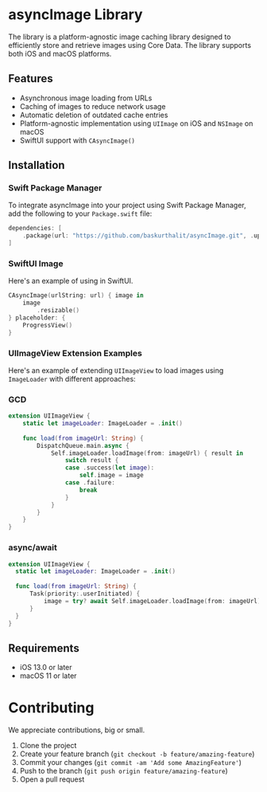 # asyncImage Library

The library is a platform-agnostic image caching library designed to efficiently store and retrieve images using Core Data. The library supports both iOS and macOS platforms.

## Features

- Asynchronous image loading from URLs
- Caching of images to reduce network usage
- Automatic deletion of outdated cache entries
- Platform-agnostic implementation using `UIImage` on iOS and `NSImage` on macOS
- SwiftUI support with `CAsyncImage()`

## Installation

### Swift Package Manager

To integrate asyncImage into your project using Swift Package Manager, add the following to your `Package.swift` file:

```swift
dependencies: [
    .package(url: "https://github.com/baskurthalit/asyncImage.git", .upToNextMajor(from: "1.0.0"))
]
```
### SwiftUI Image 
Here's an example of using in SwiftUI.
  ```swift
  CAsyncImage(urlString: url) { image in
      image
          .resizable()
  } placeholder: {
      ProgressView()
  }

```

### UIImageView Extension Examples
Here's an example of extending `UIImageView` to load images using `ImageLoader` with different approaches:
### GCD
  ```swift
  extension UIImageView {
      static let imageLoader: ImageLoader = .init()
      
      func load(from imageUrl: String) {
          DispatchQueue.main.async {
              Self.imageLoader.loadImage(from: imageUrl) { result in
                  switch result {
                  case .success(let image):
                      self.image = image
                  case .failure:
                      break
                  }
              }
          }
      }
  }
```
### async/await
  ```swift
extension UIImageView {
    static let imageLoader: ImageLoader = .init()
    
    func load(from imageUrl: String) {
        Task(priority:.userInitiated) {
            image = try? await Self.imageLoader.loadImage(from: imageUrl)
        }
    }
}
```
## Requirements

- iOS 13.0 or later
- macOS 11 or later 

# Contributing

We appreciate contributions, big or small.
1. Clone the project
2. Create your feature branch (`git checkout -b feature/amazing-feature`)
3. Commit your changes (`git commit -am 'Add some AmazingFeature'`)
4. Push to the branch (`git push origin feature/amazing-feature`)
5. Open a pull request
